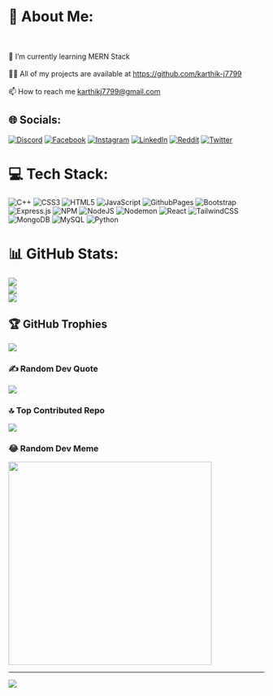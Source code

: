 # 💫 About Me:
<br><br>    🌱 I’m currently learning MERN Stack<br><br>    👨‍💻 All of my projects are available at https://github.com/karthik-j7799<br><br>    📫 How to reach me karthikj7799@gmail.com<br>


## 🌐 Socials:
[![Discord](https://img.shields.io/badge/Discord-%237289DA.svg?logo=discord&logoColor=white)](https://discord.gg/https://discord.com/users/600188198018220038) [![Facebook](https://img.shields.io/badge/Facebook-%231877F2.svg?logo=Facebook&logoColor=white)](https://facebook.com/kart7799) [![Instagram](https://img.shields.io/badge/Instagram-%23E4405F.svg?logo=Instagram&logoColor=white)](https://instagram.com/karthikkagram) [![LinkedIn](https://img.shields.io/badge/LinkedIn-%230077B5.svg?logo=linkedin&logoColor=white)](https://linkedin.com/in/karthik7799) [![Reddit](https://img.shields.io/badge/Reddit-%23FF4500.svg?logo=Reddit&logoColor=white)](https://reddit.com/user/Gustavo7799) [![Twitter](https://img.shields.io/badge/Twitter-%231DA1F2.svg?logo=Twitter&logoColor=white)](https://twitter.com/Karthik_7799) 

# 💻 Tech Stack:
![C++](https://img.shields.io/badge/c++-%2300599C.svg?style=for-the-badge&logo=c%2B%2B&logoColor=white) ![CSS3](https://img.shields.io/badge/css3-%231572B6.svg?style=for-the-badge&logo=css3&logoColor=white) ![HTML5](https://img.shields.io/badge/html5-%23E34F26.svg?style=for-the-badge&logo=html5&logoColor=white) ![JavaScript](https://img.shields.io/badge/javascript-%23323330.svg?style=for-the-badge&logo=javascript&logoColor=%23F7DF1E) ![GithubPages](https://img.shields.io/badge/github%20pages-121013?style=for-the-badge&logo=github&logoColor=white) ![Bootstrap](https://img.shields.io/badge/bootstrap-%238511FA.svg?style=for-the-badge&logo=bootstrap&logoColor=white) ![Express.js](https://img.shields.io/badge/express.js-%23404d59.svg?style=for-the-badge&logo=express&logoColor=%2361DAFB) ![NPM](https://img.shields.io/badge/NPM-%23CB3837.svg?style=for-the-badge&logo=npm&logoColor=white) ![NodeJS](https://img.shields.io/badge/node.js-6DA55F?style=for-the-badge&logo=node.js&logoColor=white) ![Nodemon](https://img.shields.io/badge/NODEMON-%23323330.svg?style=for-the-badge&logo=nodemon&logoColor=%BBDEAD) ![React](https://img.shields.io/badge/react-%2320232a.svg?style=for-the-badge&logo=react&logoColor=%2361DAFB) ![TailwindCSS](https://img.shields.io/badge/tailwindcss-%2338B2AC.svg?style=for-the-badge&logo=tailwind-css&logoColor=white) ![MongoDB](https://img.shields.io/badge/MongoDB-%234ea94b.svg?style=for-the-badge&logo=mongodb&logoColor=white) ![MySQL](https://img.shields.io/badge/mysql-%2300000f.svg?style=for-the-badge&logo=mysql&logoColor=white) ![Python](https://img.shields.io/badge/python-3670A0?style=for-the-badge&logo=python&logoColor=ffdd54)
# 📊 GitHub Stats:
![](https://github-readme-stats.vercel.app/api?username=karthik-j7799&theme=dark&hide_border=false&include_all_commits=false&count_private=false)<br/>
![](https://github-readme-streak-stats.herokuapp.com/?user=karthik-j7799&theme=dark&hide_border=false)<br/>
![](https://github-readme-stats.vercel.app/api/top-langs/?username=karthik-j7799&theme=dark&hide_border=false&include_all_commits=false&count_private=false&layout=compact)

## 🏆 GitHub Trophies
![](https://github-profile-trophy.vercel.app/?username=karthik-j7799&theme=radical&no-frame=false&no-bg=true&margin-w=4)

### ✍️ Random Dev Quote
![](https://quotes-github-readme.vercel.app/api?type=horizontal&theme=radical)

### 🔝 Top Contributed Repo
![](https://github-contributor-stats.vercel.app/api?username=karthik-j7799&limit=5&theme=dark&combine_all_yearly_contributions=true)

### 😂 Random Dev Meme
<img src='https://randommeme-five.vercel.app/' style="height: 400px;"/>

---
[![](https://visitcount.itsvg.in/api?id=karthik-j7799&icon=8&color=1)](https://visitcount.itsvg.in)

<!-- Proudly created with GPRM ( https://gprm.itsvg.in ) -->
